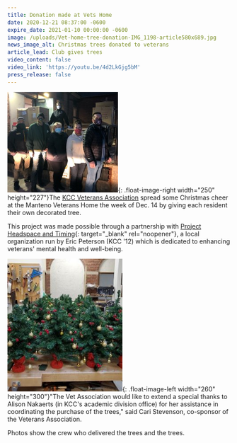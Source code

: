 ```yaml
---
title: Donation made at Vets Home
date: 2020-12-21 08:37:00 -0600
expire_date: 2021-01-10 00:00:00 -0600
image: /uploads/Vet-home-tree-donation-IMG_1198-article580x689.jpg
news_image_alt: Christmas trees donated to veterans
article_lead: Club gives trees
video_content: false
video_link: 'https://youtu.be/4d2LkGjg5bM'
press_release: false
---
```


![](/uploads/Vet-home-tree-donation-IMG_1189-cloudcannon.jpg){: .float-image-right width="250" height="227"}The [KCC Veterans Association](http://www.kcc.edu/students/studentlife/clubs/Pages/veterans.aspx) spread some Christmas cheer at the Manteno Veterans Home the week of Dec. 14 by giving each resident their own decorated tree.

This project was made possible through a partnership with [Project Headspace and Timing](http://projectheadspaceandtiming.com/){: target="_blank" rel="noopener"}, a local organization run by Eric Peterson (KCC '12) which is dedicated to enhancing veterans' mental health and well-being.

![](/uploads/vet-home-tree-donation-IMG_1198-article260x300.jpg){: .float-image-left width="260" height="300"}"The Vet Association would like to extend a special thanks to Alison Nakaerts (in KCC's academic division office) for her assistance in coordinating the purchase of the trees," said Cari Stevenson, co-sponsor of the Veterans Association.

Photos show the crew who delivered the trees and the trees.
